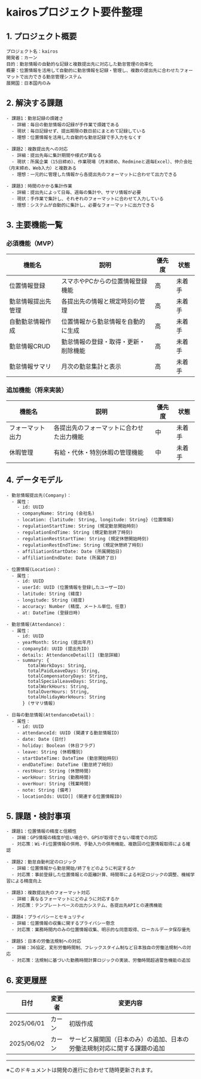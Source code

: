# kairosプロジェクト要件整理

## 1. プロジェクト概要
```
プロジェクト名：kairos
開発者：カーン
目的：勤怠情報の自動的な記録と複数提出先に対応した勤怠管理の効率化
概要：位置情報を活用して自動的に勤怠情報を記録・管理し、複数の提出先に合わせたフォーマットで出力できる勤怠管理システム
展開国：日本国内のみ
```

## 2. 解決する課題
```
- 課題1：勤怠記録の煩雑さ
  - 詳細：毎日の勤怠情報の記録が手作業で煩雑である
  - 現状：毎日記録せず、提出期限の数日前にまとめて記録している
  - 理想：位置情報を活用した自動的な勤怠記録で手入力をなくす

- 課題2：複数提出先への対応
  - 詳細：提出先毎に集計期間や様式が異なる
  - 現状：所属企業（15日締め）、作業現場（月末締め、Redmineと週毎Excel）、仲介会社（月末締め、Web入力）と複数ある
  - 理想：一元的に管理した情報から各提出先のフォーマットに合わせて出力できる

- 課題3：時間のかかる集計作業
  - 詳細：提出先によって日毎、週毎の集計や、サマリ情報が必要
  - 現状：手作業で集計し、それぞれのフォーマットに合わせて入力している
  - 理想：システムが自動的に集計し、必要なフォーマットに出力できる
```

## 3. 主要機能一覧

### 必須機能（MVP）
| 機能名 | 説明 | 優先度 | 状態 |
|------|-----|-------|-----|
| 位置情報登録 | スマホやPCからの位置情報登録機能 | 高 | 未着手 |
| 勤怠情報提出先管理 | 各提出先の情報と規定時刻の管理 | 高 | 未着手 |
| 自動勤怠情報作成 | 位置情報から勤怠情報を自動的に生成 | 高 | 未着手 |
| 勤怠情報CRUD | 勤怠情報の登録・取得・更新・削除機能 | 高 | 未着手 |
| 勤怠情報サマリ | 月次の勤怠集計と表示 | 高 | 未着手 |

### 追加機能（将来実装）
| 機能名 | 説明 | 優先度 | 状態 |
|------|-----|-------|-----|
| フォーマット出力 | 各提出先のフォーマットに合わせた出力機能 | 中 | 未着手 |
| 休暇管理 | 有給・代休・特別休暇の管理機能 | 中 | 未着手 |

## 4. データモデル
```
- 勤怠情報提出先(Company)：
  - 属性：
    - id: UUID
    - companyName: String (会社名)
    - location: {latitude: String, longitude: String} (位置情報)
    - regulationStartTime: String (規定勤怠開始時刻)
    - regulationEndTime: String (規定勤怠終了時刻)
    - regulationRestStartTime: String (規定休憩開始時刻)
    - regulationRestEndTime: String (規定休憩終了時刻)
    - affiliationStartDate: Date (所属開始日)
    - affiliationEndDate: Date (所属終了日)

- 位置情報(Location)：
  - 属性：
    - id: UUID
    - userId: UUID (位置情報を登録したユーザーID)
    - latitude: String (緯度)
    - longitude: String (経度)
    - accuracy: Number (精度、メートル単位、任意)
    - at: DateTime (登録日時)

- 勤怠情報(Attendance)：
  - 属性：
    - id: UUID
    - yearMonth: String (提出年月)
    - companyId: UUID (提出先ID)
    - details: AttendanceDetail[] (勤怠詳細)
    - summary: {
        totalWorkDays: String,
        totalPaidLeaveDays: String,
        totalCompensatoryDays: String,
        totalSpecialLeaveDays: String,
        totalWorkHours: String,
        totalOverHours: String,
        totalHolidayWorkHours: String
      } (サマリ情報)

- 日毎の勤怠情報(AttendanceDetail)：
  - 属性：
    - id: UUID
    - attendanceId: UUID (関連する勤怠情報ID)
    - date: Date (日付)
    - holiday: Boolean (休日フラグ)
    - leave: String (休暇種別)
    - startDateTime: DateTime (勤怠開始時刻)
    - endDateTime: DateTime (勤怠終了時刻)
    - restHour: String (休憩時間)
    - workHour: String (勤務時間)
    - overHour: String (残業時間)
    - note: String (備考)
    - locationIds: UUID[] (関連する位置情報ID)
```

## 5. 課題・検討事項
```
- 課題1：位置情報の精度と信頼性
  - 詳細：GPS情報の精度が低い場合や、GPSが取得できない環境での対応
  - 対応策：Wi-Fi位置情報の併用、手動入力の併用機能、複数回の位置情報取得による確認

- 課題2：勤怠自動判定のロジック
  - 詳細：位置情報から勤怠開始/終了をどのように判定するか
  - 対応策：事前登録した位置情報との距離計算、時間帯による判定ロジックの調整、機械学習による精度向上

- 課題3：複数提出先のフォーマット対応
  - 詳細：異なるフォーマットにどのように対応するか
  - 対応策：テンプレートベースの出力システム、各提出先APIとの連携機能

- 課題4：プライバシーとセキュリティ
  - 詳細：位置情報の収集に関するプライバシー懸念
  - 対応策：業務時間内のみの位置情報収集、明示的な同意取得、ローカルデータ保存優先

- 課題5：日本の労働法規制への対応
  - 詳細：36協定、変形労働時間制、フレックスタイム制など日本独自の労働法規制への対応
  - 対応策：法規制に基づいた勤務時間計算ロジックの実装、労働時間超過警告機能の追加
```

## 6. 変更履歴
| 日付 | 変更者 | 変更内容 |
|-----|-------|---------|
| 2025/06/01 | カーン | 初版作成 |
| 2025/06/02 | カーン | サービス展開国（日本のみ）の追加、日本の労働法規制対応に関する課題の追加 |

---
※このドキュメントは開発の進行に合わせて随時更新されます。
